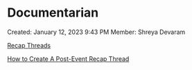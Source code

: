 # Documentarian

Created: January 12, 2023 9:43 PM
Member: Shreya Devaram

[Recap Threads](Documentarian%206290127ed6c1404da3e85ba34e104c71/Recap%20Threads%206e8b6cccd57649359cf421ef3b046125.csv)

[How to Create A Post-Event Recap Thread](Documentarian%206290127ed6c1404da3e85ba34e104c71/How%20to%20Create%20A%20Post-Event%20Recap%20Thread%20954927a3fa284f2e980d95363eee15f6.md)